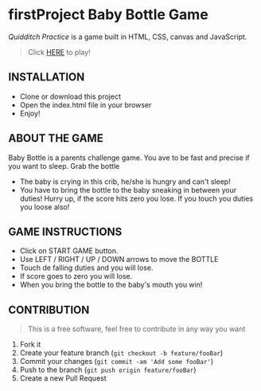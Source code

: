 # firstProject Baby Bottle Game
*Quidditch Practice* is a game built in HTML, CSS, canvas and JavaScript.

> Click [HERE](https://rodrigo-sena.github.io/firstProject/) to play!

## INSTALLATION
* Clone or download this project
* Open the index.html file in your browser
* Enjoy!

## ABOUT THE GAME
Baby Bottle is a parents challenge game. You ave to be fast and precise if you want to sleep. Grab the bottle 
* The baby is crying in this crib, he/she is hungry and can't sleep!
* You have to bring the bottle to the baby sneaking in between your duties! Hurry up, if the score hits zero you lose. If you touch you duties you loose also! 

## GAME INSTRUCTIONS
* Click on START GAME button.
* Use LEFT / RIGHT / UP / DOWN arrows to move the BOTTLE
* Touch de falling duties and you will lose.
* If score goes to zero you will lose.
* When you bring the bottle to the baby's mouth you win!


## CONTRIBUTION
>This is a free software, feel free to contribute in any way you want

1. Fork it
2. Create your feature branch (`git checkout -b feature/fooBar`)
3. Commit your changes (`git commit -am 'Add some fooBar'`)
4. Push to the branch (`git push origin feature/fooBar`)
5. Create a new Pull Request

